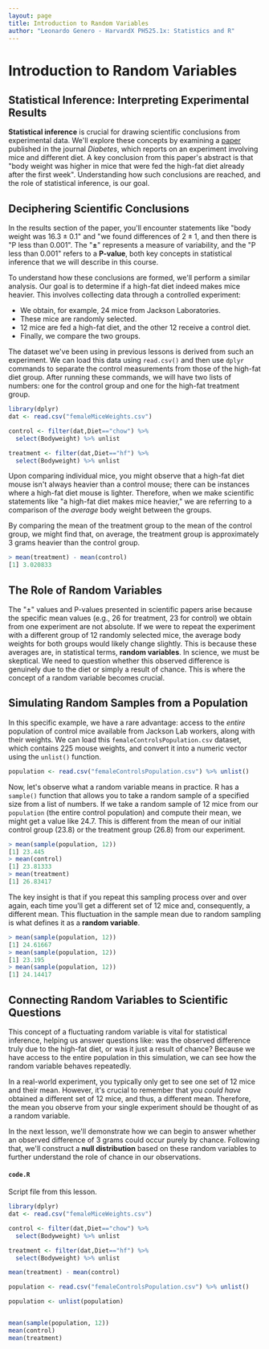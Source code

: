 ```yaml
---
layout: page
title: Introduction to Random Variables
author: "Leonardo Genero - HarvardX PH525.1x: Statistics and R"
---
```


# Introduction to Random Variables

## Statistical Inference: Interpreting Experimental Results

**Statistical inference** is crucial for drawing scientific conclusions from experimental data. We'll explore these concepts by examining a [paper](https://diabetesjournals.org/diabetes/article/53/suppl_3/S215/13869/The-High-Fat-Diet-Fed-MouseA-Model-for-Studying) published in the journal *Diabetes*, which reports on an experiment involving mice and different diet. A key conclusion from this paper's abstract is that "body weight was higher in mice that were fed the high-fat diet already after the first week". Understanding how such conclusions are reached, and the role of statistical inference, is our goal.

## Deciphering Scientific Conclusions

In the results section of the paper, you'll encounter statements like "body weight was $16.3 \pm 0.1$" and "we found differences of $2 \pm 1$, and then there is "P less than $0.001$". The "**$\pm$**" represents a measure of variability, and the "P less than $0.001$" refers to a **P-value**, both key concepts in statistical inference that we will describe in this course.

To understand how these conclusions are formed, we'll perform a similar analysis. Our goal is to determine if a high-fat diet indeed makes mice heavier. This involves collecting data through a controlled experiment:

* We obtain, for example, $24$ mice from Jackson Laboratories.
* These mice are randomly selected.
* 12 mice are fed a high-fat diet, and the other $12$ receive a control diet.
* Finally, we compare the two groups.

The dataset we've been using in previous lessons is derived from such an experiment. We can load this data using `read.csv()` and then use `dplyr` commands to separate the control measurements from those of the high-fat diet group. After running these commands, we will have two lists of numbers: one for the control group and one for the high-fat treatment group.

```R
library(dplyr)
dat <- read.csv("femaleMiceWeights.csv")

control <- filter(dat,Diet=="chow") %>%
  select(Bodyweight) %>% unlist

treatment <- filter(dat,Diet=="hf") %>%
  select(Bodyweight) %>% unlist
```

Upon comparing individual mice, you might observe that a high-fat diet mouse isn't always heavier than a control mouse; there can be instances where a high-fat diet mouse is lighter. Therefore, when we make scientific statements like "a high-fat diet makes mice heavier," we are referring to a comparison of the *average* body weight between the groups.

By comparing the mean of the treatment group to the mean of the control group, we might find that, on average, the treatment group is approximately $3$ grams heavier than the control group.

```R
> mean(treatment) - mean(control)
[1] 3.020833
```

## The Role of Random Variables

The "$\pm$" values and P-values presented in scientific papers arise because the specific mean values (e.g., $26$ for treatment, $23$ for control) we obtain from one experiment are not absolute. If we were to repeat the experiment with a different group of $12$ randomly selected mice, the average body weights for both groups would likely change slightly. This is because these averages are, in statistical terms, **random variables**. In science, we must be skeptical. We need to question whether this observed difference is genuinely due to the diet or simply a result of chance. This is where the concept of a random variable becomes crucial.

## Simulating Random Samples from a Population

In this specific example, we have a rare advantage: access to the *entire* population of control mice available from Jackson Lab workers, along with their weights. We can load this `femaleControlsPopulation.csv` dataset, which contains $225$ mouse weights, and convert it into a numeric vector using the `unlist()` function.

```R
population <- read.csv("femaleControlsPopulation.csv") %>% unlist()
```

Now, let's observe what a random variable means in practice. R has a `sample()` function that allows you to take a random sample of a specified size from a list of numbers. If we take a random sample of $12$ mice from our `population` (the entire control population) and compute their mean, we might get a value like $24.7$. This is different from the mean of our initial control group ($23.8$) or the treatment group ($26.8$) from our experiment.

```R
> mean(sample(population, 12))
[1] 23.445
> mean(control)
[1] 23.81333
> mean(treatment)
[1] 26.83417
```

The key insight is that if you repeat this sampling process over and over again, each time you'll get a different set of $12$ mice and, consequently, a different mean. This fluctuation in the sample mean due to random sampling is what defines it as a **random variable**.

```R
> mean(sample(population, 12))
[1] 24.61667
> mean(sample(population, 12))
[1] 23.195
> mean(sample(population, 12))
[1] 24.14417
```

## Connecting Random Variables to Scientific Questions

This concept of a fluctuating random variable is vital for statistical inference, helping us answer questions like: was the observed difference truly due to the high-fat diet, or was it just a result of chance? Because we have access to the entire population in this simulation, we can see how the random variable behaves repeatedly.

In a real-world experiment, you typically only get to see one set of $12$ mice and their mean. However, it's crucial to remember that you *could have* obtained a different set of $12$ mice, and thus, a different mean. Therefore, the mean you observe from your single experiment should be thought of as a random variable.

In the next lesson, we'll demonstrate how we can begin to answer whether an observed difference of $3$ grams could occur purely by chance. Following that, we'll construct a **null distribution** based on these random variables to further understand the role of chance in our observations.

#### `code.R`

Script file from this lesson.

```R
library(dplyr)
dat <- read.csv("femaleMiceWeights.csv")

control <- filter(dat,Diet=="chow") %>%
  select(Bodyweight) %>% unlist

treatment <- filter(dat,Diet=="hf") %>%
  select(Bodyweight) %>% unlist

mean(treatment) - mean(control)

population <- read.csv("femaleControlsPopulation.csv") %>% unlist()

population <- unlist(population)


mean(sample(population, 12))
mean(control)
mean(treatment)
```
